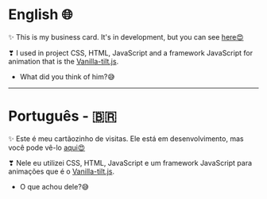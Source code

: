 # English 🌐

✨ This is my business card. It's in development, but you can see [here😍](https://business-card-git-main.progkeeven.vercel.app/)

❣ I used in project CSS, HTML, JavaScript and a framework JavaScript for animation that is the [Vanilla-tilt.js](https://micku7zu.github.io/vanilla-tilt.js/).
* What did you think of him?😅


***
# Português - 🇧🇷

✨ Este é meu cartãozinho de visitas. Ele está em desenvolvimento, mas você pode vê-lo [aqui😍](https://business-card-git-main.progkeeven.vercel.app/)

❣ Nele eu utilizei CSS, HTML, JavaScript e um framework JavaScript para animações que é o [Vanilla-tilt.js](https://micku7zu.github.io/vanilla-tilt.js/).
* O que achou dele?😅
